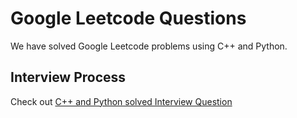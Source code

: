# Google Leetcode Questions

We have solved Google Leetcode problems using C++ and Python. 

## Interview Process

Check out [C++ and Python solved Interview Question](./interview_process/README.md)
